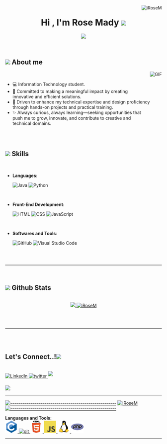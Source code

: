 <img align ="right" src="https://komarev.com/ghpvc/?username=iRoseM&label=Profile%20views&color=0e75b6&style=flat" alt="iRoseM">
<h1 align="center"><b>Hi , I'm Rose Mady </b><img src="https://media.giphy.com/media/hvRJCLFzcasrR4ia7z/giphy.gif" width="35"></h1>


<div>
<p align="center">
<a href="https://github.com/DenverCoder1/readme-typing-svg"><img src="https://readme-typing-svg.herokuapp.com?font=Time+New+Roman&color=cyan&size=25&center=true&vCenter=true&width=600&height=100&lines=Hello,+World!+🌍;I+am+Rose+Mady+👩‍💻;Tech+Explorer+and+Creator!;Graphic+Design+Enthusiast+🎨;Lifelong+Learner+📚;"></a></p>

</div>
<br>



	
## <picture><img src = "https://github.com/iRoseM/iRoseM/raw/main/assets/mdImages/about_me.gif" width = 50px></picture> **About me**

<picture><img align="right" alt="GIF" height="160px" src="https://media.giphy.com/media/du3J3cXyzhj75IOgvA/giphy.gif" /></picture>

<br>

- 💻 Information Technology student.
- 🤝 Committed to making a meaningful impact by creating innovative and efficient solutions.
- 🌟 Driven to enhance my technical expertise and design proficiency through hands-on projects and practical training.
- ✨ Always curious, always learning—seeking opportunities that push me to grow, innovate, and contribute to creative and technical domains.

<br>
<br>

## <img src="https://media2.giphy.com/media/QssGEmpkyEOhBCb7e1/giphy.gif?cid=ecf05e47a0n3gi1bfqntqmob8g9aid1oyj2wr3ds3mg700bl&rid=giphy.gif" width ="25"><b> Skills</b>
<br>

<p align="center">

- **Languages**:
    
    ![Java](https://img.shields.io/badge/Java-%23ED8B00.svg?style=for-the-badge&logo=java&logoColor=white)
    ![Python](https://img.shields.io/badge/Python%20-%2314354C.svg?style=for-the-badge&logo=python&logoColor=white)

<br>   
    
- **Front-End Development**:

   ![HTML](https://img.shields.io/badge/HTML5%20-%23E34F26.svg?style=for-the-badge&logo=html5&logoColor=white)
   ![CSS](https://img.shields.io/badge/CSS%20-%231572B6.svg?style=for-the-badge&logo=css3&logoColor=white)
   ![JavaScript](https://img.shields.io/badge/JavaScript%20-%23F7DF1E.svg?style=for-the-badge&logo=javascript&logoColor=black)

<br>

- **Softwares and Tools**:

    ![GitHub](https://img.shields.io/badge/github-%23121011.svg?style=for-the-badge&logo=github&logoColor=white)
    ![Visual Studio Code](https://img.shields.io/badge/Visual%20Studio%20Code-0078d7.svg?style=for-the-badge&logo=visual-studio-code&logoColor=white)


</p>

<br>
<br>

-----

<br>


## <img src="https://media.giphy.com/media/iY8CRBdQXODJSCERIr/giphy.gif" width="35"><b> Github Stats </b>
<br>

<div align="center">

<a href="https://github.com/iRoseM/">
  <img src="https://github-readme-stats.vercel.app/api?username=iRoseM&include_all_commits=true&count_private=true&show_icons=true&line_height=20&title_color=7A7ADB&icon_color=2234AE&text_color=D3D3D3&bg_color=0,000000,130F40" width="450"/>
  <img src="https://github-readme-stats.vercel.app/api/top-langs?username=iRoseM&show_icons=true&locale=en&layout=compact&line_height=20&title_color=7A7ADB&icon_color=2234AE&text_color=D3D3D3&bg_color=0,000000,130F40" width="375"  alt="iRoseM"/>

</a>
</div>

<br>
<br>
<br>

-----

<br>
<br>

## <b> Let's Connect..!</b><img src="https://github.com/iRoseM/iRoseM/raw/main/assets/mdImages/handshake.gif" width ="80">
<br>
<div align='left'>


<a href="https://www.linkedin.com/in/rose-mady-879895292/" target="_blank">
  <img src="https://img.shields.io/badge/linkedin:%20Rose%20Mady-%2300acee.svg?color=405DE6&style=for-the-badge&logo=linkedin&logoColor=white" alt="LinkedIn" style="margin-bottom: 5px;"/>
</a>

<a href="https://twitter.com/_lr73_" target="_blank">
<img src="https://img.shields.io/badge/twitter:  _lr73_-%2300acee.svg?color=1DA1F2&style=for-the-badge&logo=twitter&logoColor=white" alt=twitter style="margin-bottom: 5px;"/>
</a>

<a href="mailto:RosetMady@gmail.com" target="_blank">
<img src="https://img.shields.io/badge/gmail:  iRoseM-%23EA4335.svg?style=for-the-badge&logo=gmail&logoColor=white" t=mail style="margin-bottom: 5px;" />
</a>
	
</div>

<br>
<img src="https://user-images.githubusercontent.com/73097560/115834477-dbab4500-a447-11eb-908a-139a6edaec5c.gif">
<br>

---
[![-----------------------------------------------------](https://raw.githubusercontent.com/andreasbm/readme/master/assets/lines/aqua.png)](https://github.com/iRoseM?tab=repositories)
<a href="https://github.com/iRoseM?tab=repositories">
  <img src="https://github-profile-trophy.vercel.app/?username=iRoseM&column=8&margin-w=15&margin-h=15" alt="iRoseM">
</a> 
[![-----------------------------------------------------](https://raw.githubusercontent.com/andreasbm/readme/master/assets/lines/aqua.png)](https://github.com/iRoseM?tab=repositories)

<b>Languages and Tools:</b><br/>
<a href="https://www.cprogramming.com/" target="_blank">
  <img src="https://raw.githubusercontent.com/devicons/devicon/master/icons/c/c-original.svg" alt="c" width="40" height="40"/> 
</a> 
<a href="https://git-scm.com/" target="_blank">
  <img src="https://www.vectorlogo.zone/logos/git-scm/git-scm-icon.svg" alt="git" width="40" height="40"/> 
</a> 
<a href="https://www.w3.org/html/" target="_blank">
  <img src="https://raw.githubusercontent.com/devicons/devicon/master/icons/html5/html5-original-wordmark.svg" alt="html5" width="40" height="40"/> 
</a> 
<a href="https://developer.mozilla.org/en-US/docs/Web/JavaScript" target="_blank">
  <img src="https://raw.githubusercontent.com/devicons/devicon/master/icons/javascript/javascript-original.svg" alt="javascript" width="40" height="40"/> 
</a> 
<a href="https://www.linux.org/" target="_blank">
  <img src="https://raw.githubusercontent.com/devicons/devicon/master/icons/linux/linux-original.svg" alt="linux" width="40" height="40"/> 
</a> 
<a href="https://www.php.net" target="_blank">
  <img src="https://raw.githubusercontent.com/devicons/devicon/master/icons/php/php-original.svg" alt="php" width="40" height="40"/> 
</a>

---
